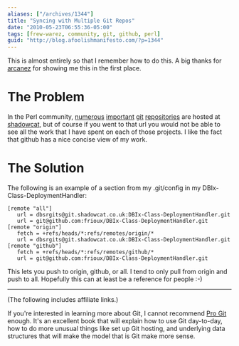 ```yaml
---
aliases: ["/archives/1344"]
title: "Syncing with Multiple Git Repos"
date: "2010-05-23T06:55:36-05:00"
tags: [frew-warez, community, git, github, perl]
guid: "http://blog.afoolishmanifesto.com/?p=1344"
---
```

This is almost entirely so that I remember how to do this. A big thanks for
[arcanez](http://warpedreality.org/) for showing me this in the first place.

# The Problem

In the Perl community,
[numerous](http://git.shadowcat.co.uk/gitweb/gitweb.cgi?p=gitmo/Class-C3.git)
[important](http://git.shadowcat.co.uk/gitweb/gitweb.cgi?p=gitmo/Class-MOP.git)
[git](http://git.shadowcat.co.uk/gitweb/gitweb.cgi?p=p5sagit/Devel-Declare.git)
[repositories](http://git.shadowcat.co.uk/gitweb/gitweb.cgi?p=p5sagit/local-lib.git)
are hosted at [shadowcat](http://git.shadowcat.co.uk/gitweb/gitweb.cgi), but of
course if you went to that url you would not be able to see all the work that I
have spent on each of those projects. I like the fact that github has a nice
concise view of my work.

# The Solution

The following is an example of a section from my .git/config in my
DBIx-Class-DeploymentHandler:

    [remote "all"]
       url = dbsrgits@git.shadowcat.co.uk:DBIx-Class-DeploymentHandler.git
       url = git@github.com:frioux/DBIx-Class-DeploymentHandler.git
    [remote "origin"]
       fetch = +refs/heads/*:refs/remotes/origin/*
       url = dbsrgits@git.shadowcat.co.uk:DBIx-Class-DeploymentHandler.git
    [remote "github"]
       fetch = +refs/heads/*:refs/remotes/github/*
       url = git@github.com:frioux/DBIx-Class-DeploymentHandler.git

This lets you push to origin, github, or all. I tend to only pull from origin
and push to all. Hopefully this can at least be a reference for people :-)

---

(The following includes affiliate links.)

If you're interested in learning more about Git, I cannot recommend
<a  href="https://www.amazon.com/gp/product/1484200772/ref=as_li_tl?ie=UTF8&camp=1789&creative=9325&creativeASIN=1484200772&linkCode=as2&tag=afoolishmanif-20&linkId=73f85964b6ab98ea870583701b7e77aa">Pro Git</a><img src="//ir-na.amazon-adsystem.com/e/ir?t=afoolishmanif-20&l=am2&o=1&a=1484200772" width="1" height="1" border="0" alt="" style="border:none !important; margin:0px !important;" />
enough.  It's an excellent book that will explain how to use Git day-to-day, how
to do more unusual things like set up Git hosting, and underlying data
structures that will make the model that is Git make more sense.
